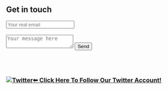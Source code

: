 ## Get in touch

<div>
    <form action="https://formspree.io/f/xoqbzdal" method="POST">
        <input type="hidden" name="_subject" value="Contact request from personal website" />
        <input type="email" name="_replyto" placeholder="Your real email" required>
        <br/><br/>
        <textarea name="message" placeholder="Your message here" required></textarea>
        <button type="submit">Send</button>
    </form>
</div>

<br/>
<br/>

<h3> <a href="https://twitter.com/thenottgaming"><img src="https://nott-gaming.github.io/assets/images/icon/twitter.svg" alt="Twitter">⬅ Click Here To Follow Our Twitter Account!</a></h3>
